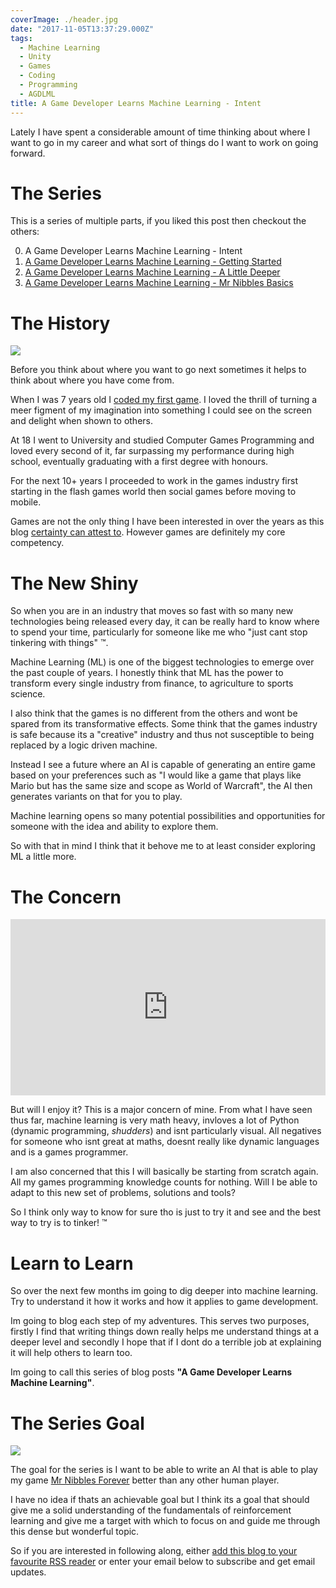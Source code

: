 ```yaml
---
coverImage: ./header.jpg
date: "2017-11-05T13:37:29.000Z"
tags:
  - Machine Learning
  - Unity
  - Games
  - Coding
  - Programming
  - AGDLML
title: A Game Developer Learns Machine Learning - Intent
---
```


Lately I have spent a considerable amount of time thinking about where I want to go in my career and what sort of things do I want to work on going forward.

<!-- more -->

# The Series

This is a series of multiple parts, if you liked this post then checkout the others:

0. A Game Developer Learns Machine Learning - Intent
1. [A Game Developer Learns Machine Learning - Getting Started](/machine-learning/a-game-developer-learns-machine-learning-getting-started/)
1. [A Game Developer Learns Machine Learning - A Little Deeper](/machine-learning/a-game-developer-learns-machine-learning-a-little-deeper)
1. [A Game Developer Learns Machine Learning - Mr Nibbles Basics](/machine-learning/a-game-developer-learns-machine-learning-mr-nibbles-basics)

# The History

[![](/wp-content/uploads/2007/09/Guess.jpg)](/wp-content/uploads/2007/09/Guess.jpg)

Before you think about where you want to go next sometimes it helps to think about where you have come from.

When I was 7 years old I [coded my first game](http://localhost:4500/about/). I loved the thrill of turning a meer figment of my imagination into something I could see on the screen and delight when shown to others.

At 18 I went to University and studied Computer Games Programming and loved every second of it, far surpassing my performance during high school, eventually graduating with a first degree with honours.

For the next 10+ years I proceeded to work in the games industry first starting in the flash games world then social games before moving to mobile.

Games are not the only thing I have been interested in over the years as this blog [certainty can attest to](/all-tags/). However games are definitely my core competency.

# The New Shiny

So when you are in an industry that moves so fast with so many new technologies being released every day, it can be really hard to know where to spend your time, particularly for someone like me who "just cant stop tinkering with things" ™.

Machine Learning (ML) is one of the biggest technologies to emerge over the past couple of years. I honestly think that ML has the power to transform every single industry from finance, to agriculture to sports science.

I also think that the games is no different from the others and wont be spared from its transformative effects. Some think that the games industry is safe because its a "creative" industry and thus not susceptible to being replaced by a logic driven machine.

Instead I see a future where an AI is capable of generating an entire game based on your preferences such as "I would like a game that plays like Mario but has the same size and scope as World of Warcraft", the AI then generates variants on that for you to play.

Machine learning opens so many potential possibilities and opportunities for someone with the idea and ability to explore them.

So with that in mind I think that it behove me to at least consider exploring ML a little more.

# The Concern

<div style="width:100%;height:0;padding-bottom:56%;position:relative;"><iframe src="https://giphy.com/embed/rdvtXVH7jDjKU" width="100%" height="100%" style="position:absolute" frameBorder="0" class="giphy-embed" allowFullScreen></iframe></div><p>

But will I enjoy it? This is a major concern of mine. From what I have seen thus far, machine learning is very math heavy, invloves a lot of Python (dynamic programming, _shudders_) and isnt particularly visual. All negatives for someone who isnt great at maths, doesnt really like dynamic languages and is a games programmer.

I am also concerned that this I will basically be starting from scratch again. All my games programming knowledge counts for nothing. Will I be able to adapt to this new set of problems, solutions and tools?

So I think only way to know for sure tho is just to try it and see and the best way to try is to tinker! ™

# Learn to Learn

So over the next few months im going to dig deeper into machine learning. Try to understand it how it works and how it applies to game development.

Im going to blog each step of my adventures. This serves two purposes, firstly I find that writing things down really helps me understand things at a deeper level and secondly I hope that if I dont do a terrible job at explaining it will help others to learn too.

Im going to call this series of blog posts <strong>"A Game Developer Learns Machine Learning"</strong>.

# The Series Goal

[![](https://www.mikecann.co.uk/wp-content/uploads/2016/05/MrNibblesForever_Gif_5.gif)](https://www.mikecann.co.uk/wp-content/uploads/2016/05/MrNibblesForever_Gif_5.gif)

The goal for the series is I want to be able to write an AI that is able to play my game [Mr Nibbles Forever](http://epicshrimp.com/app/mrnibblesforever/) better than any other human player.

I have no idea if thats an achievable goal but I think its a goal that should give me a solid understanding of the fundamentals of reinforcement learning and give me a target with which to focus on and guide me through this dense but wonderful topic.

So if you are interested in following along, either [add this blog to your favourite RSS reader](/atom.xml) or enter your email below to subscribe and get email updates.
